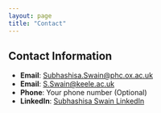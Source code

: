 ```yaml
---
layout: page
title: "Contact"
---
```


## Contact Information

- **Email**: [Subhashisa.Swain@phc.ox.ac.uk](mailto:Subhashisa.Swain@phc.ox.ac.uk)
- **Email**: [S.Swain@keele.ac.uk](mailto:S.Swain@keele.ac.uk)
- **Phone**: Your phone number (Optional)
- **LinkedIn**: [Subhashisa Swain LinkedIn](https://www.linkedin.com/in/subhashisa-swain/)
